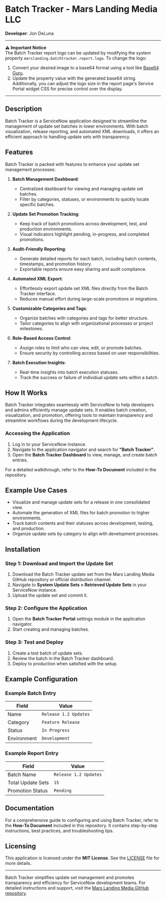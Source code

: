 # Batch Tracker - Mars Landing Media LLC

**Developer**: Jon DeLuna  

---

**⚠ Important Notice**  
The Batch Tracker report logo can be updated by modifying the system property `marslanding.batchtracker.report.logo`. To change the logo:  
1. Convert your desired image to a base64 format using a tool like [Base64 Guru](https://base64.guru/converter/encode/image/svg).  
2. Update the property value with the generated base64 string.  
Additionally, you can adjust the logo size in the report page's Service Portal widget CSS for precise control over the display.

---

## Description

Batch Tracker is a ServiceNow application designed to streamline the management of update set batches in lower environments. With batch visualization, release reporting, and automated XML downloads, it offers an efficient approach to handling update sets with transparency.

## Features

Batch Tracker is packed with features to enhance your update set management processes:

1. **Batch Management Dashboard**:  
   - Centralized dashboard for viewing and managing update set batches.  
   - Filter by categories, statuses, or environments to quickly locate specific batches.  

2. **Update Set Promotion Tracking**:  
   - Keep track of batch promotions across development, test, and production environments.  
   - Visual indicators highlight pending, in-progress, and completed promotions.  

3. **Audit-Friendly Reporting**:  
   - Generate detailed reports for each batch, including batch contents, timestamps, and promotion history.  
   - Exportable reports ensure easy sharing and audit compliance.  

4. **Automated XML Export**:  
   - Effortlessly export update set XML files directly from the Batch Tracker interface.  
   - Reduces manual effort during large-scale promotions or migrations.  

5. **Customizable Categories and Tags**:  
   - Organize batches with categories and tags for better structure.  
   - Tailor categories to align with organizational processes or project milestones.  

6. **Role-Based Access Control**:  
   - Assign roles to limit who can view, edit, or promote batches.  
   - Ensure security by controlling access based on user responsibilities.  

7. **Batch Execution Insights**:  
   - Real-time insights into batch execution statuses.  
   - Track the success or failure of individual update sets within a batch.  

## How It Works

Batch Tracker integrates seamlessly with ServiceNow to help developers and admins efficiently manage update sets. It enables batch creation, visualization, and promotion, offering tools to maintain transparency and streamline workflows during the development lifecycle.

### Accessing the Application

1. Log in to your ServiceNow instance.
2. Navigate to the application navigator and search for **"Batch Tracker"**.
3. Open the **Batch Tracker Dashboard** to view, manage, and create batch entries.

For a detailed walkthrough, refer to the **How-To Document** included in the repository.

## Example Use Cases

- Visualize and manage update sets for a release in one consolidated view.
- Automate the generation of XML files for batch promotion to higher environments.
- Track batch contents and their statuses across development, testing, and production.
- Organize update sets by category to align with development processes.

## Installation

### Step 1: Download and Import the Update Set
1. Download the Batch Tracker update set from the Mars Landing Media GitHub repository or official distribution channel.
2. Navigate to **System Update Sets > Retrieved Update Sets** in your ServiceNow instance.
3. Upload the update set and commit it.

### Step 2: Configure the Application
1. Open the **Batch Tracker Portal** settings module in the application navigator.
2. Start creating and managing batches.

### Step 3: Test and Deploy
1. Create a test batch of update sets.
2. Review the batch in the Batch Tracker dashboard.
3. Deploy to production when satisfied with the setup.

## Example Configuration

### Example Batch Entry
| Field           | Value                  |
|------------------|------------------------|
| Name            | `Release 1.2 Updates` |
| Category        | `Feature Release`     |
| Status          | `In Progress`         |
| Environment     | `Development`         |

### Example Report Entry
| Field           | Value                  |
|------------------|------------------------|
| Batch Name      | `Release 1.2 Updates` |
| Total Update Sets | `15`                 |
| Promotion Status | `Pending`            |

## Documentation

For a comprehensive guide to configuring and using Batch Tracker, refer to the **How-To Document** included in this repository. It contains step-by-step instructions, best practices, and troubleshooting tips.

## Licensing

This application is licensed under the **MIT License**. See the [LICENSE](LICENSE) file for more details.

---

Batch Tracker simplifies update set management and promotes transparency and efficiency for ServiceNow development teams. For detailed instructions and support, visit the [Mars Landing Media GitHub repository](https://github.com/Mars-Landing-Media).
